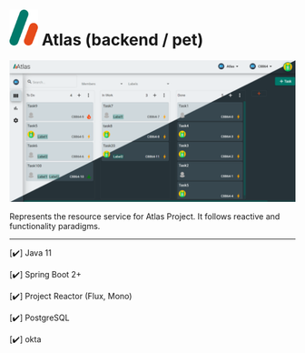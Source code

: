 # <img src="https://raw.githubusercontent.com/dream-interactive/atlas.frontend/main/src/assets/images/logo/Atlas-logo_339_5grad_Deep.svg" alt="drawing" width="50"/> Atlas (backend / pet)

![Atlas](https://github.com/dream-interactive/atlas.frontend/raw/main/src/assets/images/board2.png) 

 Represents the resource service for Atlas Project. It follows reactive and functionality paradigms. 
 
***

[:heavy_check_mark:] Java 11

[:heavy_check_mark:] Spring Boot 2+

[:heavy_check_mark:] Project Reactor (Flux, Mono)

[:heavy_check_mark:] PostgreSQL

[:heavy_check_mark:] okta

